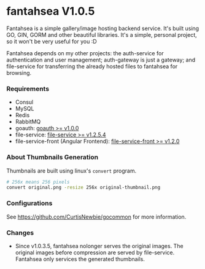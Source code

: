 # fantahsea V1.0.5

Fantahsea is a simple gallery/image hosting backend service. It's built using GO, GIN, GORM and other beautiful libraries. It's a simple, personal project, so it won't be very useful for you :D

Fantahsea depends on my other projects: the auth-service for authentication and user management; auth-gateway is just a gateway; and file-service for transferring the already hosted files to fantahsea for browsing.

### Requirements

- Consul
- MySQL
- Redis
- RabbitMQ
- goauth: [goauth >= v1.0.0](https://github.com/CurtisNewbie/goauth/tree/v1.0.0)
- file-service: [file-service >= v1.2.5.4](https://github.com/CurtisNewbie/file-server/tree/v1.2.5.4)
- file-service-front (Angular Frontend): [file-service-front >= v1.2.0](https://github.com/CurtisNewbie/file-service-front/tree/v1.2.0)

### About Thumbnails Generation

Thumbnails are built using linux's `convert` program.

```sh
# 256x means 256 pixels
convert original.png -resize 256x original-thumbnail.png
```

### Configurations

See https://github.com/CurtisNewbie/gocommon for more information.


### Changes

- Since v1.0.3.5, fantahsea nolonger serves the original images. The original images before compression are served by file-service. Fantahsea only services the generated thumbnails.

